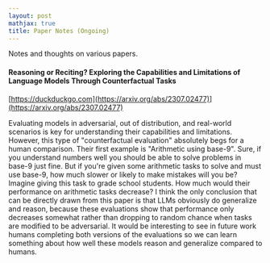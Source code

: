 ```yaml
---
layout: post
mathjax: true
title: Paper Notes (Ongoing)
---
```


Notes and thoughts on various papers. 

#### Reasoning or Reciting? Exploring the Capabilities and Limitations of Language Models Through Counterfactual Tasks  

[https://duckduckgo.com](https://arxiv.org/abs/2307.02477)](https://arxiv.org/abs/2307.02477)  

Evaluating models in adversarial, out of distribution, and real-world scenarios is key for understanding their capabilities and limitations. However, this type of "counterfactual evaluation" absolutely begs for a human comparison. Their first example is "Arithmetic using base-9". Sure, if you understand numbers well you should be able to solve problems in base-9 just fine. But if you're given some arithmetic tasks to solve and must use base-9, how much slower or likely to make mistakes will you be? Imagine giving this task to grade school students. How much would their performance on arithmetic tasks decrease? I think the only conclusion that can be directly drawn from this paper is that LLMs obviously do generalize and reason, because these evaluations show that performance only decreases somewhat rather than dropping to random chance when tasks are modified to be adversarial. It would be interesting to see in future work humans completing both versions of the evaluations so we can learn something about how well these models reason and generalize compared to humans.  
